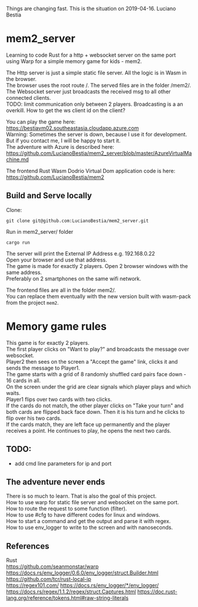 Things are changing fast. This is the situation on 2019-04-16. Luciano Bestia  
# mem2_server

Learning to code Rust for a http + websocket server on the same port  
using Warp for a simple memory game for kids - mem2.  
  
The Http server is just a simple static file server. All the logic is in Wasm in the browser.  
The browser uses the root route /. The served files are in the folder /mem2/.  
The Websocket server just broadcasts the received msg to all other connected clients.  
TODO: limit communication only between 2 players. Broadcasting is a an overkill. How to get the ws client id on the client?  
  
You can play the game here:  
https://bestiavm02.southeastasia.cloudapp.azure.com  
Warning: Sometimes the server is down, because I use it for development. But if you contact me, I will be happy to start it.  
The adventure with Azure is described here:  
https://github.com/LucianoBestia/mem2_server/blob/master/AzureVirtualMachine.md  

The frontend Rust Wasm Dodrio Virtual Dom application code is here:  
https://github.com/LucianoBestia/mem2  
 
## Build and Serve locally
Clone:  
```
git clone git@github.com:LucianoBestia/mem2_server.git  
```
Run in mem2_server/ folder  
```
cargo run  
```
The server will print the External IP Address e.g. 192.168.0.22  
Open your browser and use that address.  
The game is made for exactly 2 players. Open 2 browser windows with the same address.  
Preferably on 2 smartphones on the same wifi network.  
  
The frontend files are all in the folder mem2/.  
You can replace them eventually with the new version built with wasm-pack from the project `mem2`.  
  
# Memory game rules
This game is for exactly 2 players.  
The first player clicks on "Want to play?" and broadcasts the message over websocket.  
Player2 then sees on the screen a "Accept the game" link, clicks it and sends the message to Player1.  
The game starts with a grid of 8 randomly shuffled card pairs face down - 16 cards in all.  
On the screen under the grid are clear signals which player plays and which waits.  
Player1 flips over two cards with two clicks.  
If the cards do not match, the other player clicks on "Take your turn" and both cards are flipped back face down. Then it is his turn and he clicks to flip over his two cards.  
If the cards match, they are left face up permanently and the player receives a point. He continues to play, he opens the next two cards.  

## TODO:
- add cmd line parameters for ip and port

## The adventure never ends
There is so much to learn. That is also the goal of this project.  
How to use warp for static file server and websocket on the same port.  
How to route the request to some function (filter).  
How to use #cfg to have different codes for linux and windows.  
How to start a command and get the output and parse it with regex.  
How to use env_logger to write to the screen and with nanoseconds.  

## References
Rust  
https://github.com/seanmonstar/warp  
https://docs.rs/env_logger/0.6.0/env_logger/struct.Builder.html  
https://github.com/tcr/rust-local-ip  
https://regex101.com/
https://docs.rs/env_logger/*/env_logger/
https://docs.rs/regex/1.1.2/regex/struct.Captures.html
https://doc.rust-lang.org/reference/tokens.html#raw-string-literals


